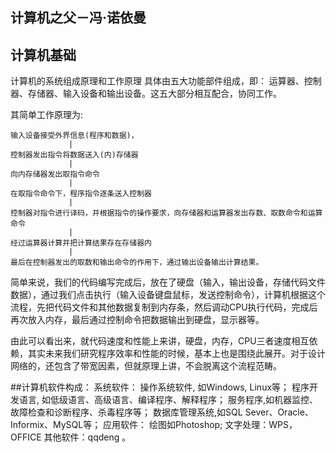 ## 计算机之父－冯·诺依曼


## 计算机基础
计算机的系统组成原理和工作原理
具体由五大功能部件组成，即：
运算器、控制器、存储器、输入设备和输出设备。这五大部分相互配合，协同工作。

其简单工作原理为:
```
输入设备接受外界信息(程序和数据)，
             |
控制器发出指令将数据送入(内)存储器
             |
向内存储器发出取指令命令
             |
在取指令命令下，程序指令逐条送入控制器
             |
控制器对指令进行译码，并根据指令的操作要求，向存储器和运算器发出存数、取数命令和运算命令
             |
经过运算器计算并把计算结果存在存储器内
             |
最后在控制器发出的取数和输出命令的作用下，通过输出设备输出计算结果。
```

简单来说，我们的代码编写完成后，放在了硬盘（输入，输出设备，存储代码文件数据），通过我们点击执行（输入设备键盘鼠标，发送控制命令），计算机根据这个流程，先把代码文件和其他数据复制到内存条，然后调动CPU执行代码，完成后再次放入内存，最后通过控制命令把数据输出到硬盘，显示器等。

由此可以看出来，就代码速度和性能上来讲，硬盘，内存，CPU三者速度相互依赖，其实未来我们研究程序效率和性能的时候，基本上也是围绕此展开。对于设计网络的，还包含了带宽因素，但就原理上讲，不会脱离这个流程范畴。

##计算机软件构成：
系统软件： 操作系统软件, 如Windows, Linux等； 程序开发语言, 如低级语言、高级语言、编译程序、解释程序； 服务程序,如机器监控、故障检查和诊断程序、杀毒程序等； 数据库管理系统,如SQL Sever、Oracle、Informix、MySQL等；
应用软件： 绘图如Photoshop; 文字处理：WPS， OFFICE 其他软件：qqdeng 。
